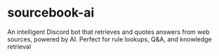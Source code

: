 # sourcebook-ai
An intelligent Discord bot that retrieves and quotes answers from web sources, powered by AI. Perfect for rule lookups, Q&amp;A, and knowledge retrieval
